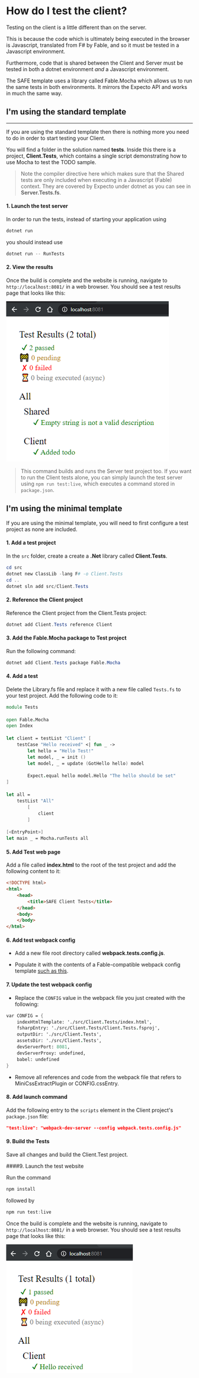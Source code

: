 # How do I test the client?

Testing on the client is a little different than on the server.

This is because the code which is ultimately being executed in the browser is Javascript, translated from F# by Fable, and so it must be tested in a Javascript environment.

Furthermore, code that is shared between the Client and Server must be tested in both a dotnet environment _and_ a Javascript environment.

The SAFE template uses a library called Fable.Mocha which allows us to run the same tests in both environments. It mirrors the Expecto API and works in much the same way.

## **I'm using the standard template**
****
If you are using the standard template then there is nothing more you need to do in order to start testing your Client.

You will find a folder in the solution named **tests**. Inside this there is a project, **Client.Tests**, which contains a single script demonstrating how to use Mocha to test the TODO sample.

>Note the compiler directive here which makes sure that the Shared tests are only included when executing in a Javascript (Fable) context. They are covered by Expecto under dotnet as you can see in **Server.Tests.fs**.

#### 1. Launch the test server

In order to run the tests, instead of starting your application using
```powershell
dotnet run
```
you should instead use
```powershell
dotnet run -- RunTests
```

#### 2. View the results

Once the build is complete and the website is running, navigate to `http://localhost:8081/` in a web browser. You should see a test results page that looks like this:

<img src="../../../img/mocha-results.png"/>

> This command builds and runs the Server test project too. If you want to run the Client tests alone, you can simply launch the test server using `npm run test:live`, which executes a command stored in `package.json`.

## **I'm using the minimal template**

If you are using the minimal template, you will need to first configure a test project as none are included.

#### 1. Add a test project
In the `src` folder, create a create a **.Net** library called **Client.Tests**.

```powershell
cd src
dotnet new ClassLib -lang F# -o Client.Tests
cd ..
dotnet sln add src/Client.Tests
```

#### 2. Reference the Client project
Reference the Client project from the Client.Tests project:

```powershell
dotnet add Client.Tests reference Client
```

#### 3. Add the Fable.Mocha package to Test project
Run the following command:

```powershell
dotnet add Client.Tests package Fable.Mocha
```

#### 4. Add a test
Delete the Library.fs file and replace it with a new file called `Tests.fs` to your test project. Add the following code to it:
```fsharp
module Tests

open Fable.Mocha
open Index

let client = testList "Client" [
    testCase "Hello received" <| fun _ ->
        let hello = "Hello Test!"
        let model, _ = init ()
        let model, _ = update (GotHello hello) model

        Expect.equal hello model.Hello "The hello should be set"
]

let all =
    testList "All"
        [
            client
        ]

[<EntryPoint>]
let main _ = Mocha.runTests all
```

#### 5. Add Test web page

Add a file called **index.html** to the root of the test project and add the following content to it:
```html
<!DOCTYPE html>
<html>
    <head>
        <title>SAFE Client Tests</title>
    </head>
    <body>
    </body>
</html>
```

#### 6. Add test webpack config

- Add a new file root directory called **webpack.tests.config.js**.

- Populate it with the contents of a Fable-compatible webpack config template [such as this](https://github.com/fable-compiler/webpack-config-template/blob/master/webpack.config.js).

#### 7. Update the test webpack config

- Replace the `CONFIG` value in the webpack file you just created with the following:
```fsharp
var CONFIG = {
    indexHtmlTemplate: './src/Client.Tests/index.html',
    fsharpEntry: './src/Client.Tests/Client.Tests.fsproj',
    outputDir: './src/Client.Tests',
    assetsDir: './src/Client.Tests',
    devServerPort: 8081,
    devServerProxy: undefined,
    babel: undefined
}
```

- Remove all references and code from the webpack file that refers to MiniCssExtractPlugin or CONFIG.cssEntry.

#### 8. Add launch command

Add the following entry to the `scripts` element in the Client project's `package.json` file:

```json
"test:live": "webpack-dev-server --config webpack.tests.config.js"
```

#### 9. Build the Tests

Save all changes and build the Client.Test project.

####9. Launch the test website

Run the command

```powershell
npm install
```
followed by
```powershell
npm run test:live
```

Once the build is complete and the website is running, navigate to `http://localhost:8081/` in a web browser. You should see a test results page that looks like this:

<img src="../../../img/mocha-min-results.png"/>
